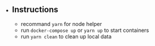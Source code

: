 - ## Instructions
   - recommand `yarn` for node helper
   - run `docker-compose up` or `yarn up` to start containers
   - run `yarn clean` to clean up local data 